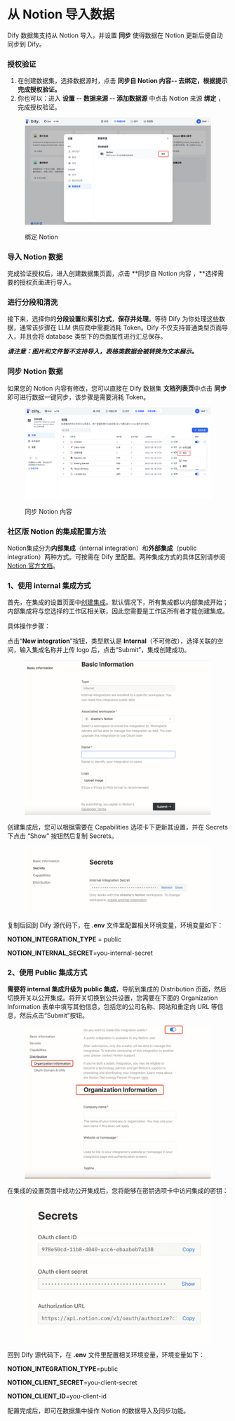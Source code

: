 # 从 Notion 导入数据

Dify 数据集支持从 Notion 导入，并设置 **同步** 使得数据在 Notion 更新后便自动同步到 Dify。

### 授权验证

1. 在创建数据集，选择数据源时，点击 **同步自 Notion 内容-- 去绑定，根据提示完成授权验证。**
2. 你也可以：进入 **设置 -- 数据来源 -- 添加数据源** 中点击 Notion 来源 **绑定** ，完成授权验证。

<figure><img src="../../.gitbook/assets/image (46).png" alt=""><figcaption><p>绑定 Notion</p></figcaption></figure>

### 导入 Notion 数据

完成验证授权后，进入创建数据集页面，点击 \*\*同步自 Notion 内容 ，\*\*选择需要的授权页面进行导入。

### 进行分段和清洗

接下来，选择你的**分段设置**和**索引方式**，**保存并处理**。等待 Dify 为你处理这些数据，通常该步骤在 LLM 供应商中需要消耗 Token。Dify 不仅支持普通类型页面导入，并且会将 database 类型下的页面属性进行汇总保存。

_**请注意：图片和文件暂不支持导入，表格类数据会被转换为文本展示。**_

### 同步 Notion 数据

如果您的 Notion 内容有修改，您可以直接在 Dify 数据集 **文档列表页**中点击 **同步** 即可进行数据一键同步，该步骤是需要消耗 Token。

<figure><img src="../../.gitbook/assets/sync-notion.png" alt=""><figcaption><p>同步 Notion 内容</p></figcaption></figure>

### 社区版 Notion 的集成配置方法

Notion集成分为**内部集成**（internal integration）和**外部集成**（public integration）两种方式。可按需在 Dify 里配置。两种集成方式的具体区别请参阅 [Notion 官方文档](https://developers.notion.com/docs/authorization)。

### 1、**使用 internal 集成方式**

首先，在集成的设置页面中[创建集成](https://www.notion.so/my-integrations)。默认情况下，所有集成都以内部集成开始；内部集成将与您选择的工作区相关联，因此您需要是工作区所有者才能创建集成。

具体操作步骤：

点击“**New integration**”按钮，类型默认是 **Internal**（不可修改），选择关联的空间，输入集成名称并上传 logo 后，点击“Submit”，集成创建成功。

<figure><img src="../../.gitbook/assets/image (2) (1).png" alt=""><figcaption></figcaption></figure>

创建集成后，您可以根据需要在 Capabilities 选项卡下更新其设置，并在 Secrets 下点击 “Show” 按钮然后复制 Secrets。

<figure><img src="../../.gitbook/assets/image (3).png" alt=""><figcaption></figcaption></figure>

复制后回到 Dify 源代码下，在 **.env** 文件里配置相关环境变量，环境变量如下：

**NOTION\_INTEGRATION\_TYPE** = public

**NOTION\_INTERNAL\_SECRET**=you-internal-secret

### 2、**使用 Public 集成方式**

**需要将 internal 集成升级为 public 集成**，导航到集成的 Distribution 页面，然后切换开关以公开集成。将开关切换到公共设置，您需要在下面的 Organization Information 表单中填写其他信息，包括您的公司名称、网站和重定向 URL 等信息，然后点击“Submit”按钮。

<figure><img src="../../.gitbook/assets/image (6).png" alt=""><figcaption></figcaption></figure>

在集成的设置页面中成功公开集成后，您将能够在密钥选项卡中访问集成的密钥：

<figure><img src="../../.gitbook/assets/image (17).png" alt=""><figcaption></figcaption></figure>

回到 Dify 源代码下，在 **.env** 文件里配置相关环境变量，环境变量如下：

**NOTION\_INTEGRATION\_TYPE**=public

**NOTION\_CLIENT\_SECRET**=you-client-secret&#x20;

**NOTION\_CLIENT\_ID**=you-client-id

配置完成后，即可在数据集中操作 Notion 的数据导入及同步功能。
